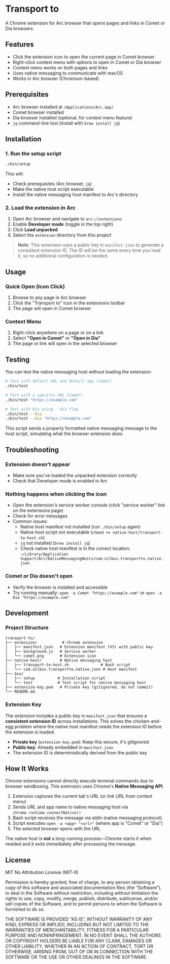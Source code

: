 # Transport to

A Chrome extension for Arc browser that opens pages and links in Comet or Dia browsers.

## Features

- Click the extension icon to open the current page in Comet browser
- Right-click context menu with options to open in Comet or Dia browser
- Context menu works on both pages and links
- Uses native messaging to communicate with macOS
- Works in Arc browser (Chromium-based)

## Prerequisites

- Arc browser installed at `/Applications/Arc.app/`
- Comet browser installed
- Dia browser installed (optional, for context menu feature)
- `jq` command-line tool (install with `brew install jq`)

## Installation

### 1. Run the setup script

```bash
./bin/setup
```

This will:
- Check prerequisites (Arc browser, `jq`)
- Make the native host script executable
- Install the native messaging host manifest to Arc's directory

### 2. Load the extension in Arc

1. Open Arc browser and navigate to `arc://extensions`
2. Enable **Developer mode** (toggle in the top right)
3. Click **Load unpacked**
4. Select the `extension` directory from this project

> **Note**: This extension uses a public key in `manifest.json` to generate a consistent extension ID. The ID will be the same every time you load it, so no additional configuration is needed.

## Usage

### Quick Open (Icon Click)

1. Browse to any page in Arc browser
2. Click the "Transport to" icon in the extensions toolbar
3. The page will open in Comet browser

### Context Menu

1. Right-click anywhere on a page or on a link
2. Select **"Open in Comet"** or **"Open in Dia"**
3. The page or link will open in the selected browser

## Testing

You can test the native messaging host without loading the extension:

```bash
# Test with default URL and default app (Comet)
./bin/test

# Test with a specific URL (Comet)
./bin/test "https://example.com"

# Test with Dia using --dia flag
./bin/test --dia
./bin/test --dia "https://example.com"
```

This script sends a properly formatted native messaging message to the host script, simulating what the browser extension does.

## Troubleshooting

### Extension doesn't appear

- Make sure you've loaded the unpacked extension correctly
- Check that Developer mode is enabled in Arc

### Nothing happens when clicking the icon

- Open the extension's service worker console (click "service worker" link on the extensions page)
- Check for error messages
- Common issues:
  - Native host manifest not installed (run `./bin/setup` again)
  - Native host script not executable (`chmod +x native-host/transport-to-host.sh`)
  - `jq` not installed (`brew install jq`)
  - Check native host manifest is in the correct location: `~/Library/Application Support/Arc/NativeMessagingHosts/com.nilbus.transportto.native.json`

### Comet or Dia doesn't open

- Verify the browser is installed and accessible
- Try running manually: `open -a Comet "https://example.com"` or `open -a Dia "https://example.com"`

## Development

### Project Structure

```
transport-to/
├── extension/           # Chrome extension
│   ├── manifest.json   # Extension manifest (V3) with public key
│   ├── background.js   # Service worker
│   └── comet.png       # Extension icon
├── native-host/        # Native messaging host
│   ├── transport-to-host.sh              # Bash script
│   └── com.nilbus.transportto.native.json # Host manifest
├── bin/
│   ├── setup          # Installation script
│   └── test           # Test script for native messaging host
├── extension-key.pem   # Private key (gitignored, do not commit)
└── README.md
```

### Extension Key

The extension includes a public key in `manifest.json` that ensures a **consistent extension ID** across installations. This solves the chicken-and-egg problem where the native host manifest needs the extension ID before the extension is loaded.

- **Private key** (`extension-key.pem`): Keep this secure, it's gitignored
- **Public key**: Already embedded in `manifest.json`
- The extension ID is deterministically derived from the public key

## How It Works

Chrome extensions cannot directly execute terminal commands due to browser sandboxing. This extension uses Chrome's **Native Messaging API**:

1. Extension captures the current tab's URL (or link URL from context menu)
2. Sends URL and app name to native messaging host via `chrome.runtime.connectNative()`
3. Bash script receives the message via stdin (native messaging protocol)
4. Script executes `open -a <app> "<url>"` (where app is "Comet" or "Dia")
5. The selected browser opens with the URL

The native host is **not** a long-running process—Chrome starts it when needed and it exits immediately after processing the message.

## License

MIT No Attribution License (MIT-0)

Permission is hereby granted, free of charge, to any person obtaining a copy of this software and associated documentation files (the “Software”), to deal in the Software without restriction, including without limitation the rights to use, copy, modify, merge, publish, distribute, sublicense, and/or sell copies of the Software, and to permit persons to whom the Software is furnished to do so.

THE SOFTWARE IS PROVIDED “AS IS”, WITHOUT WARRANTY OF ANY KIND, EXPRESS OR IMPLIED, INCLUDING BUT NOT LIMITED TO THE WARRANTIES OF MERCHANTABILITY, FITNESS FOR A PARTICULAR PURPOSE AND NONINFRINGEMENT. IN NO EVENT SHALL THE AUTHORS OR COPYRIGHT HOLDERS BE LIABLE FOR ANY CLAIM, DAMAGES OR OTHER LIABILITY, WHETHER IN AN ACTION OF CONTRACT, TORT OR OTHERWISE, ARISING FROM, OUT OF OR IN CONNECTION WITH THE SOFTWARE OR THE USE OR OTHER DEALINGS IN THE SOFTWARE.
